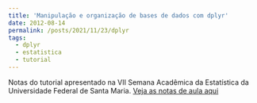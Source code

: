 ```yaml
---
title: 'Manipulação e organização de bases de dados com dplyr'
date: 2012-08-14
permalink: /posts/2021/11/23/dplyr
tags:
  - dplyr
  - estatistica
  - tutorial
---
```


Notas do tutorial apresentado na VII Semana Acadêmica da Estatística da Universidade Federal de Santa Maria.
[Veja as notas de aula aqui](https://rpubs.com/magnotfs/dplyr_ggplot2)